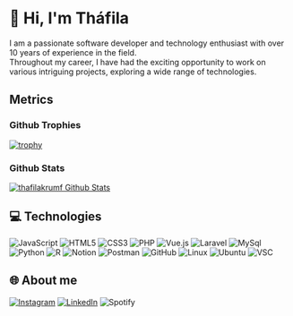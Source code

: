 # 👋 Hi, I'm Tháfila

I am a passionate software developer and technology enthusiast with over 10 years of experience in the field. </br>
Throughout my career, I have had the exciting opportunity to work on various intriguing projects, exploring a wide range of technologies.

## Metrics

### Github Trophies
[![trophy](https://github-profile-trophy.vercel.app/?username=thafilakrumf&theme=radical)](https://github.com/ryo-ma/github-profile-trophy)

### Github Stats
[![thafilakrumf Github Stats](https://github-readme-stats.vercel.app/api?username=thafilakrumf&count_private=true&theme=radical&show_icons=true)](https://github-readme-stats.vercel.app)


## 💻 Technologies
![JavaScript](https://img.shields.io/badge/javascript-%23323330.svg?style=for-the-badge&logo=javascript&logoColor=%23F7DF1E)  ![HTML5](https://img.shields.io/badge/html5-%23E34F26.svg?style=for-the-badge&logo=html5&logoColor=white) ![CSS3](https://img.shields.io/badge/css3-%231572B6.svg?style=for-the-badge&logo=css3&logoColor=white) ![PHP](https://img.shields.io/badge/PHP-777BB4?style=for-the-badge&logo=php&logoColor=white)  ![Vue.js](https://img.shields.io/badge/vuejs-%2335495e.svg?style=for-the-badge&logo=vuedotjs&logoColor=%234FC08D) ![Laravel](https://img.shields.io/badge/Laravel-FF2D20?style=for-the-badge&logo=laravel&logoColor=white)   ![MySql](https://img.shields.io/badge/MySQL-00000F?style=for-the-badge&logo=mysql&logoColor=white) ![Python](https://img.shields.io/badge/Python-14354C?style=for-the-badge&logo=python&logoColor=white) ![R](https://img.shields.io/badge/R-276DC3?style=for-the-badge&logo=r&logoColor=white)  ![Notion](https://img.shields.io/badge/Notion-%23000000.svg?style=for-the-badge&logo=notion&logoColor=white)  ![Postman](https://img.shields.io/badge/Postman-FF6C37?style=for-the-badge&logo=postman&logoColor=white) ![GitHub](https://img.shields.io/badge/GitHub-100000?style=for-the-badge&logo=github&logoColor=white) ![Linux](https://img.shields.io/badge/Linux-FCC624?style=for-the-badge&logo=linux&logoColor=black) ![Ubuntu](https://img.shields.io/badge/Ubuntu-E95420?style=for-the-badge&logo=ubuntu&logoColor=white) ![VSC](https://img.shields.io/badge/Visual_Studio_Code-0078D4?style=for-the-badge&logo=visual%20studio%20code&logoColor=white)

## 🌐 About me
[![Instagram](https://img.shields.io/badge/Instagram-E4405F?style=for-the-badge&logo=instagram&logoColor=white)](https://instagram.com/thafilakf) [![LinkedIn](https://img.shields.io/badge/LinkedIn-0077B5?style=for-the-badge&logo=linkedin&logoColor=white)](https://linkedin.com/in/thafilakf) ![Spotify](https://img.shields.io/badge/Spotify-1ED760?&style=for-the-badge&logo=spotify&logoColor=white)

